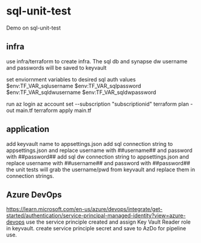 # sql-unit-test
Demo on sql-unit-test

## infra
use infra/terraform to create infra.
The sql db and synapse dw username and passwords will be saved to keyvault

set enviornment variables to desired sql auth values
$env:TF_VAR_sqlusername
$env:TF_VAR_sqlpassword
$env:TF_VAR_sqldwusername
$env:TF_VAR_sqldwpassword

run az login
az account set --subscription "subscriptionid"
terraform plan -out main.tf
terraform apply main.tf


## application
add keyvault name to appsettings.json
add sql connection string to appsettings.json and replace username with ##username## and password with ##password## 
add sql dw connection string to appsettings.json and replace username with ##username## and password with ##password## 
the unit tests will grab the username/pwd from keyvault and replace them in connection strings.

## Azure DevOps
https://learn.microsoft.com/en-us/azure/devops/integrate/get-started/authentication/service-principal-managed-identity?view=azure-devops
use the service principle created and assign Key Vault Reader role in keyvault.
create service principle secret and save to AzDo for pipeline use.